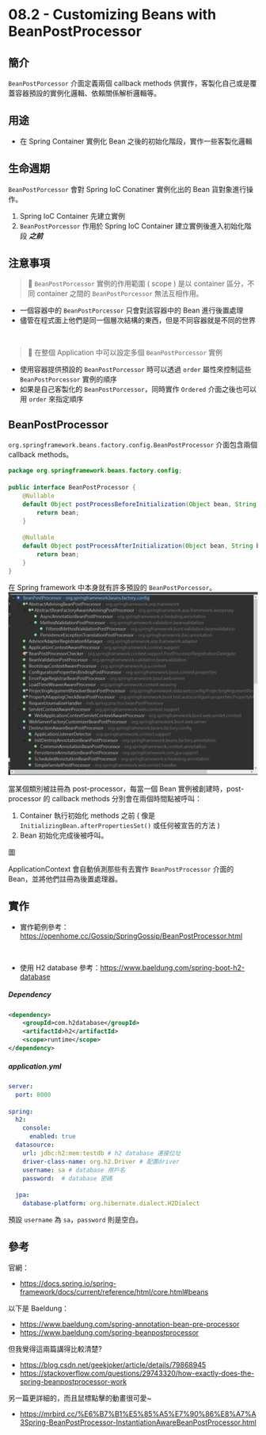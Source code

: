 # 08.2 - Customizing Beans with BeanPostProcessor
## 簡介
`BeanPostPorcessor` 介面定義兩個 callback methods 供實作，客製化自己或是覆蓋容器預設的實例化邏輯、依賴關係解析邏輯等。

## 用途
* 在 Spring Container 實例化 Bean 之後的初始化階段，實作一些客製化邏輯

## 生命週期
`BeanPostPorcessor` 會對 Spring IoC Conatiner 實例化出的 Bean 貨對象進行操作。
1. Spring IoC Container 先建立實例
2. `BeanPostPorcessor` 作用於 Spring IoC Container 建立實例後進入初始化階段 **_之前_**

## 注意事項
> 🔔 `BeanPostPorcessor` 實例的作用範圍 ( scope ) 是以 container 區分，不同 container 之間的 `BeanPostPorcessor` 無法互相作用。

* 一個容器中的 `BeanPostPorcessor` 只會對該容器中的 Bean 進行後置處理
* 儘管在程式面上他們是同一個層次結構的東西，但是不同容器就是不同的世界
<br/>

> 🔔 在整個 Application 中可以設定多個 `BeanPostPorcessor` 實例
* 使用容器提供預設的 `BeanPostPorcessor` 時可以透過 `order` 屬性來控制這些 `BeanPostPorcessor` 實例的順序
* 如果是自己客製化的 `BeanPostPorcessor`，同時實作 `Ordered` 介面之後也可以用 `order` 來指定順序

## BeanPostProcessor
`org.springframework.beans.factory.config.BeanPostProcessor` 介面包含兩個 callback methods。

```java
package org.springframework.beans.factory.config;

public interface BeanPostProcessor {
    @Nullable
    default Object postProcessBeforeInitialization(Object bean, String beanName) throws BeansException {
        return bean;
    }

    @Nullable
    default Object postProcessAfterInitialization(Object bean, String beanName) throws BeansException {
        return bean;
    }
}
```

在 Spring framework 中本身就有許多預設的 `BeanPostPorcessor`。
![](/images/spring-aop/8.2-1.png)

當某個類別被註冊為 post-processor，每當一個 Bean 實例被創建時，post-processor 的 callback methods 分別會在兩個時間點被呼叫：
1. Container 執行初始化 methods 之前 ( 像是 `InitializingBean.afterPropertiesSet()` 或任何被宣告的方法 )
2. Bean 初始化完成後被呼叫。

圖
<br/>

ApplicationContext 會自動偵測那些有去實作 `BeanPostProcessor` 介面的 Bean，並將他們註冊為後置處理器。 

## 實作
* 實作範例參考：https://openhome.cc/Gossip/SpringGossip/BeanPostProcessor.html
<br/>

* 使用 H2 database
  參考：https://www.baeldung.com/spring-boot-h2-database

##### Dependency
```xml
<dependency>
    <groupId>com.h2database</groupId>
    <artifactId>h2</artifactId>
    <scope>runtime</scope>
</dependency>
```

##### application.yml
```yml
server:
  port: 8080

spring:
  h2:
    console:
      enabled: true
  datasource:
    url: jdbc:h2:mem:testdb # h2 database 連接位址
    driver-class-name: org.h2.Driver # 配置driver
    username: sa # database 用戶名
    password:  # database 密碼

  jpa:
    database-platform: org.hibernate.dialect.H2Dialect
```
預設 `username` 為 `sa`，`password` 則是空白。

## 參考
官網：
* https://docs.spring.io/spring-framework/docs/current/reference/html/core.html#beans

以下是 Baeldung：
* https://www.baeldung.com/spring-annotation-bean-pre-processor
* https://www.baeldung.com/spring-beanpostprocessor

但我覺得這兩篇講得比較清楚?
* https://blog.csdn.net/geekjoker/article/details/79868945
* https://stackoverflow.com/questions/29743320/how-exactly-does-the-spring-beanpostprocessor-work

另一篇更詳細的，而且鼠標點擊的動畫很可愛~
* https://mrbird.cc/%E6%B7%B1%E5%85%A5%E7%90%86%E8%A7%A3Spring-BeanPostProcessor-InstantiationAwareBeanPostProcessor.html